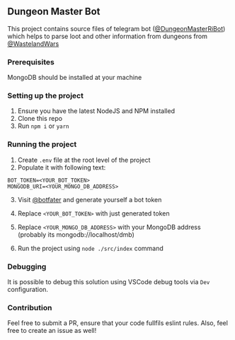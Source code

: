 ## Dungeon Master Bot
This project contains source files of telegram bot ([@DungeonMasterRiBot](https://t.me/@DungeonMasterRiBot)) which helps to parse loot and other information from dungeons from [@WastelandWars](https://t.me/@WastelandWarsBot)

### Prerequisites
MongoDB should be installed at your machine

### Setting up the project
1. Ensure you have the latest NodeJS and NPM installed
2. Clone this repo
3. Run `npm i` or `yarn`

### Running the project
1. Create `.env` file at the root level of the project
2. Populate it with following text:
```
BOT_TOKEN=<YOUR_BOT_TOKEN>
MONGODB_URI=<YOUR_MONGO_DB_ADDRESS>
```
3. Visit [@botfater](https://t.me/botfather/) and generate yourself a bot token
4. Replace `<YOUR_BOT_TOKEN>` with just generated token
5. Replace `<YOUR_MONGO_DB_ADDRESS>` with your MongoDB address (probably its mongodb://localhost/dmb)

6. Run the project using `node ./src/index` command

### Debugging
It is possible to debug this solution using VSCode debug tools via `Dev` configuration.

### Contribution
Feel free to submit a PR, ensure that your code fullfils eslint rules.
Also, feel free to create an issue as well!